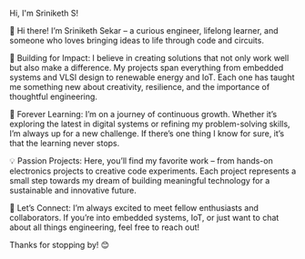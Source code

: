 Hi, I'm Sriniketh S!

👋 Hi there! I’m Sriniketh Sekar – a curious engineer, lifelong learner, and someone who loves bringing ideas to life through code and circuits.

🔧 Building for Impact: I believe in creating solutions that not only work well but also make a difference. My projects span everything from embedded systems and VLSI design to renewable energy and IoT. Each one has taught me something new about creativity, resilience, and the importance of thoughtful engineering.

🌱 Forever Learning: I’m on a journey of continuous growth. Whether it’s exploring the latest in digital systems or refining my problem-solving skills, I’m always up for a new challenge. If there’s one thing I know for sure, it’s that the learning never stops.

💡 Passion Projects: Here, you’ll find my favorite work – from hands-on electronics projects to creative code experiments. Each project represents a small step towards my dream of building meaningful technology for a sustainable and innovative future.

🤝 Let’s Connect: I’m always excited to meet fellow enthusiasts and collaborators. If you’re into embedded systems, IoT, or just want to chat about all things engineering, feel free to reach out!

Thanks for stopping by! 😊
